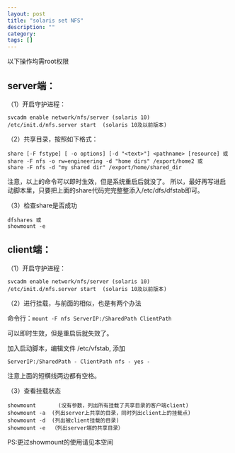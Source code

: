 ```yaml
---
layout: post
title: "solaris set NFS"
description: ""
category: 
tags: []
---
```


以下操作均需root权限

## server端：

（1）开启守护进程：

	svcadm enable network/nfs/server (solaris 10)
	/etc/init.d/nfs.server start  (solaris 10及以前版本)

（2）共享目录，按照如下格式：

	share [-F fstype] [ -o options] [-d "<text>"] <pathname> [resource] 或
	share -F nfs -o rw=engineering -d "home dirs" /export/home2 或
	share -F nfs -d "my shared dir" /export/home/shared_dir

注意，以上的命令可以即时生效，但是系统重启后就没了。
所以，最好再写进启动脚本里，只要把上面的share代码完完整整添入/etc/dfs/dfstab即可。

（3）检查share是否成功

	dfshares 或
	showmount -e

## client端：

（1）开启守护进程：
	
	svcadm enable network/nfs/server (solaris 10)
	/etc/init.d/nfs.server start  (solaris 10及以前版本)

（2）进行挂载，与前面的相似，也是有两个办法

命令行：`mount -F nfs ServerIP:/SharedPath ClientPath`

可以即时生效，但是重启后就失效了。

加入启动脚本，编辑文件 /etc/vfstab, 添加

	ServerIP:/SharedPath - ClientPath nfs - yes -

注意上面的短横线两边都有空格。

（3）查看挂载状态
	
	showmount       (没有参数，列出所有挂载了共享目录的客户端client)
	showmount -a  (列出server上共享的目录，同时列出client上的挂载点)
	showmount -d  (列出被client挂载的目录)
	showmount -e  （列出server端的共享目录）

PS:更过showmount的使用请见本空间
